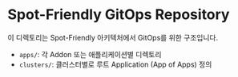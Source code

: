 # Spot-Friendly GitOps Repository

이 디렉토리는 Spot-Friendly 아키텍처에서 GitOps를 위한 구조입니다.

- `apps/`: 각 Addon 또는 애플리케이션별 디렉토리
- `clusters/`: 클러스터별로 루트 Application (App of Apps) 정의
